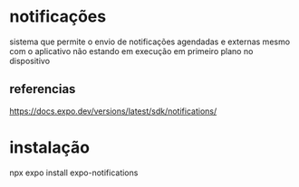 # notificações

sistema que permite o envio de notificações agendadas e externas mesmo com o aplicativo não estando em execução em primeiro plano no dispositivo

## referencias

https://docs.expo.dev/versions/latest/sdk/notifications/

# instalação

npx expo install expo-notifications
